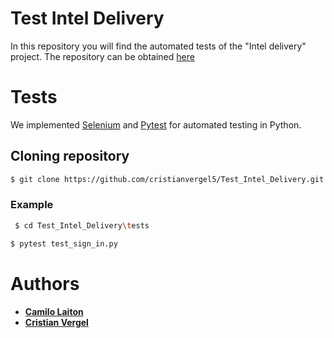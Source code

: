 # Test Intel Delivery
In this repository you will find the automated tests of the "Intel delivery" project.
The repository can be obtained [here](https://github.com/camilolaiton/IntelligentDelivery.git)
# Tests
We implemented [Selenium](https://www.selenium.dev/) and [Pytest](https://docs.pytest.org/en/latest/getting-started.html#install-pytest) for automated testing in Python.

## Cloning repository 
```sh
$ git clone https://github.com/cristianvergel5/Test_Intel_Delivery.git
```
### Example
```sh
 $ cd Test_Intel_Delivery\tests
```
```sh
$ pytest test_sign_in.py
```

# Authors
- [**Camilo Laiton**](https://github.com/camilolaiton)
- [**Cristian Vergel**](https://github.com/cristianvergel5)


